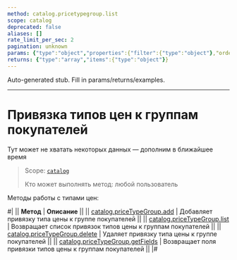 ```yaml
---
method: catalog.pricetypegroup.list
scope: catalog
deprecated: false
aliases: []
rate_limit_per_sec: 2
pagination: unknown
params: {"type":"object","properties":{"filter":{"type":"object"},"order":{"type":"object"},"select":{"type":"array","items":{"type":"string"}},"start":{"type":["integer","string"]}}}
returns: {"type":"array","items":{"type":"object"}}
---
```


Auto-generated stub. Fill in params/returns/examples.

---

# Привязка типов цен к группам покупателей



Тут может не хватать некоторых данных — дополним в ближайшее время



> Scope: [`catalog`](../../../scopes/permissions.md)
>
> Кто может выполнять метод: любой пользователь

Методы работы с типами цен:

#|
|| **Метод** | **Описание** ||
|| [catalog.priceTypeGroup.add](./catalog-price-type-group-add.md) | Добавляет привязку типа цены к группе покупателей ||
|| [catalog.priceTypeGroup.list](./catalog-price-type-group-list.md) | Возвращает список привязок типов цены к группам покупателей ||
|| [catalog.priceTypeGroup.delete](./catalog-price-type-group-delete.md) | Удаляет привязку типа цены к группе покупателей ||
|| [catalog.priceTypeGroup.getFields](./catalog-price-type-group-get-fields.md) | Возвращает поля привязки типов цены к группам покупателей ||
|#
